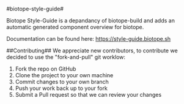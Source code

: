 #biotope-style-guide#

Biotope Style-Guide is a depandancy of biotope-build and adds an automatic generated component overview for biotope.

Documentation can be found here: https://style-guide.biotope.sh

##Contributing##
We appreciate new contributors, to contribute we decided to use the "fork-and-pull" git worklow:

1. Fork the repo on GitHub
2. Clone the project to your own machine
3. Commit changes to your own branch
4. Push your work back up to your fork
5. Submit a Pull request so that we can review your changes
